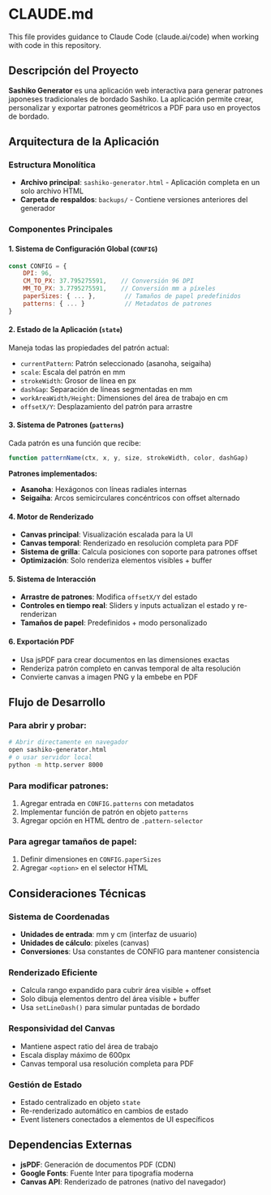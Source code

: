 # CLAUDE.md

This file provides guidance to Claude Code (claude.ai/code) when working with code in this repository.

## Descripción del Proyecto

**Sashiko Generator** es una aplicación web interactiva para generar patrones japoneses tradicionales de bordado Sashiko. La aplicación permite crear, personalizar y exportar patrones geométricos a PDF para uso en proyectos de bordado.

## Arquitectura de la Aplicación

### Estructura Monolítica
- **Archivo principal**: `sashiko-generator.html` - Aplicación completa en un solo archivo HTML
- **Carpeta de respaldos**: `backups/` - Contiene versiones anteriores del generador

### Componentes Principales

#### 1. Sistema de Configuración Global (`CONFIG`)
```javascript
const CONFIG = {
    DPI: 96,
    CM_TO_PX: 37.795275591,    // Conversión 96 DPI
    MM_TO_PX: 3.7795275591,    // Conversión mm a píxeles
    paperSizes: { ... },        // Tamaños de papel predefinidos
    patterns: { ... }           // Metadatos de patrones
}
```

#### 2. Estado de la Aplicación (`state`)
Maneja todas las propiedades del patrón actual:
- `currentPattern`: Patrón seleccionado (asanoha, seigaiha)
- `scale`: Escala del patrón en mm
- `strokeWidth`: Grosor de línea en px
- `dashGap`: Separación de líneas segmentadas en mm
- `workAreaWidth/Height`: Dimensiones del área de trabajo en cm
- `offsetX/Y`: Desplazamiento del patrón para arrastre

#### 3. Sistema de Patrones (`patterns`)
Cada patrón es una función que recibe:
```javascript
function patternName(ctx, x, y, size, strokeWidth, color, dashGap)
```

**Patrones implementados:**
- **Asanoha**: Hexágonos con líneas radiales internas
- **Seigaiha**: Arcos semicirculares concéntricos con offset alternado

#### 4. Motor de Renderizado
- **Canvas principal**: Visualización escalada para la UI
- **Canvas temporal**: Renderizado en resolución completa para PDF
- **Sistema de grilla**: Calcula posiciones con soporte para patrones offset
- **Optimización**: Solo renderiza elementos visibles + buffer

#### 5. Sistema de Interacción
- **Arrastre de patrones**: Modifica `offsetX/Y` del estado
- **Controles en tiempo real**: Sliders y inputs actualizan el estado y re-renderizan
- **Tamaños de papel**: Predefinidos + modo personalizado

#### 6. Exportación PDF
- Usa jsPDF para crear documentos en las dimensiones exactas
- Renderiza patrón completo en canvas temporal de alta resolución
- Convierte canvas a imagen PNG y la embebe en PDF

## Flujo de Desarrollo

### Para abrir y probar:
```bash
# Abrir directamente en navegador
open sashiko-generator.html
# o usar servidor local
python -m http.server 8000
```

### Para modificar patrones:
1. Agregar entrada en `CONFIG.patterns` con metadatos
2. Implementar función de patrón en objeto `patterns`
3. Agregar opción en HTML dentro de `.pattern-selector`

### Para agregar tamaños de papel:
1. Definir dimensiones en `CONFIG.paperSizes`
2. Agregar `<option>` en el selector HTML

## Consideraciones Técnicas

### Sistema de Coordenadas
- **Unidades de entrada**: mm y cm (interfaz de usuario)
- **Unidades de cálculo**: píxeles (canvas)
- **Conversiones**: Usa constantes de CONFIG para mantener consistencia

### Renderizado Eficiente
- Calcula rango expandido para cubrir área visible + offset
- Solo dibuja elementos dentro del área visible + buffer
- Usa `setLineDash()` para simular puntadas de bordado

### Responsividad del Canvas
- Mantiene aspect ratio del área de trabajo
- Escala display máximo de 600px
- Canvas temporal usa resolución completa para PDF

### Gestión de Estado
- Estado centralizado en objeto `state`
- Re-renderizado automático en cambios de estado
- Event listeners conectados a elementos de UI específicos

## Dependencias Externas

- **jsPDF**: Generación de documentos PDF (CDN)
- **Google Fonts**: Fuente Inter para tipografía moderna
- **Canvas API**: Renderizado de patrones (nativo del navegador)